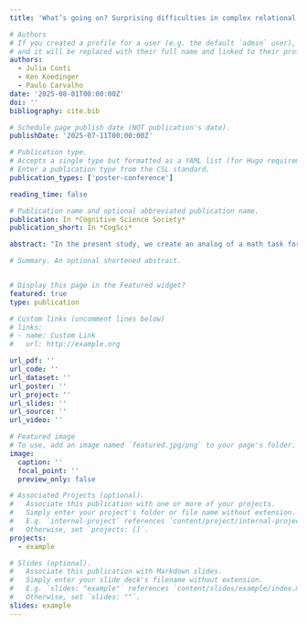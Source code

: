 ```yaml
---
title: 'What’s going on? Surprising difficulties in complex relational rule discovery'

# Authors
# If you created a profile for a user (e.g. the default `admin` user), write the username (folder name) here
# and it will be replaced with their full name and linked to their profile.
authors:
  - Julia Conti
  - Ken Koedinger
  - Paulo Carvalho
date: '2025-08-01T00:00:00Z'
doi: ''
bibliography: cite.bib

# Schedule page publish date (NOT publication's date).
publishDate: '2025-07-11T00:00:00Z'

# Publication type.
# Accepts a single type but formatted as a YAML list (for Hugo requirements).
# Enter a publication type from the CSL standard.
publication_types: ['poster-conference']

reading_time: false

# Publication name and optional abbreviated publication name.
publication: In *Cognitive Science Society*
publication_short: In *CogSci*

abstract: "In the present study, we create an analog of a math task for judging whether one integer is greater than another.  Shapes (e.g., triangle, square) represent integers (3, 4), colors (green, red) denote sign (+/–), and spatial arrangement (above) depicts the comparison (greater than). Across two experiments, we find that this discovery task is surprisingly hard: after approximately 120 trials with feedback, average final performance is about 58%, not far above chance. Additionally, training on sub-rules using a variety of previously effective treatments, both with the support of examples and otherwise, provide only short-term benefit to relational rule discovery. Our findings highlight the difficulty of learning complex relational structures purely from feedback, underscoring the possible need for more explicit guidance or extended practice to achieve robust transfer."

# Summary. An optional shortened abstract.


# Display this page in the Featured widget?
featured: true
type: publication

# Custom links (uncomment lines below)
# links:
# - name: Custom Link
#   url: http://example.org

url_pdf: ''
url_code: ''
url_dataset: ''
url_poster: ''
url_project: ''
url_slides: ''
url_source: ''
url_video: ''

# Featured image
# To use, add an image named `featured.jpg/png` to your page's folder.
image:
  caption: ''
  focal_point: ''
  preview_only: false

# Associated Projects (optional).
#   Associate this publication with one or more of your projects.
#   Simply enter your project's folder or file name without extension.
#   E.g. `internal-project` references `content/project/internal-project/index.md`.
#   Otherwise, set `projects: []`.
projects:
  - example

# Slides (optional).
#   Associate this publication with Markdown slides.
#   Simply enter your slide deck's filename without extension.
#   E.g. `slides: "example"` references `content/slides/example/index.md`.
#   Otherwise, set `slides: ""`.
slides: example
---
```

<!-- 
{{% callout note %}}
Click the _Cite_ button above to demo the feature to enable visitors to import publication metadata into their reference management software.
{{% /callout %}}

{{% callout note %}}
Create your slides in Markdown - click the _Slides_ button to check out the example.
{{% /callout %}}

Add the publication's **full text** or **supplementary notes** here. You can use rich formatting such as including [code, math, and images](https://docs.hugoblox.com/content/writing-markdown-latex/).
 -->